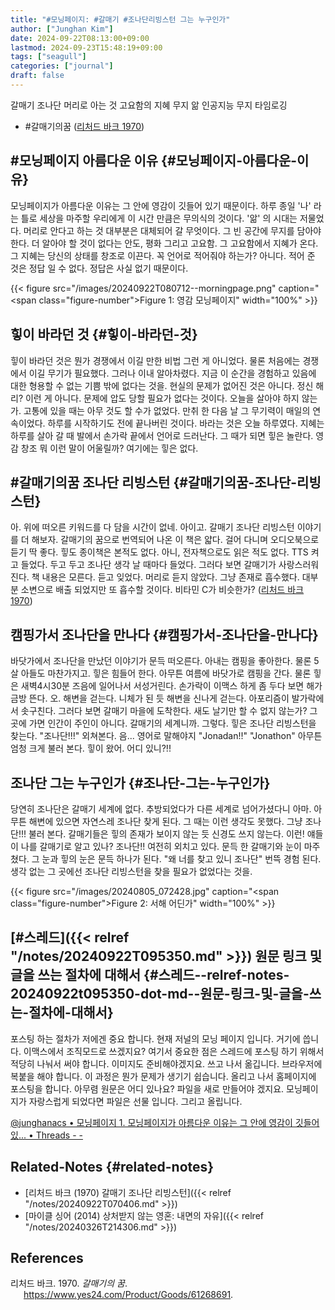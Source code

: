 ```yaml
---
title: "#모닝페이지: #갈매기 #조나단리빙스턴 그는 누구인가"
author: ["Junghan Kim"]
date: 2024-09-22T08:13:00+09:00
lastmod: 2024-09-23T15:48:19+09:00
tags: ["seagull"]
categories: ["journal"]
draft: false
---
```


갈매기 조나단 머리로 아는 것 고요함의 지혜 무지 앎 인공지능 무지 타임로깅

<!--more-->

-   \#갈매기의꿈 (<a href="#citeproc_bib_item_1">리처드 바크 1970</a>)


## #모닝페이지 아름다운 이유 {#모닝페이지-아름다운-이유}

모닝페이지가 아름다운 이유는 그 안에 영감이 깃들어 있기 때문이다. 하루 종일 '나' 라는 틀로 세상을 마주할 우리에게 이 시간 만큼은 무의식의 것이다. '앎' 의 시대는 저물었다. 머리로 안다고 하는 것 대부분은 대체되어 갈 무엇이다. 그 빈 공간에 무지를 담아야 한다. 더 알아야 할 것이 없다는 안도, 평화 그리고 고요함. 그 고요함에서 지혜가 온다. 그 지혜는 당신의 상태를 창조로 이끈다. 꼭 언어로 적어줘야 하는가? 아니다. 적어 준 것은 정답 일 수 없다. 정답은 사실 없기 때문이다.

{{< figure src="/images/20240922T080712--morningpage.png" caption="<span class=\"figure-number\">Figure 1: </span>영감 모닝페이지" width="100%" >}}


## 힣이 바라던 것 {#힣이-바라던-것}

힣이 바라던 것은 뭔가 경쟁에서 이길 만한 비법 그런 게 아니었다. 물론 처음에는 경쟁에서 이길 무기가 필요했다. 그러나 이내 알아차렸다. 지금 이 순간을 경험하고 있음에 대한 형용할 수 없는 기쁨 밖에 없다는 것을. 현실의 문제가 없어진 것은 아니다. 정신 해리? 이런 게 아니다. 문제에 압도 당할 필요가 없다는 것이다. 오늘을 살아야 하지 않는가. 고통에 있을 때는 아무 것도 할 수가 없었다. 만취 한 다음 날 그 무기력이 매일의 연속이었다. 하루를 시작하기도 전에 끝나버린 것이다. 바라는 것은 오늘 하루였다. 지혜는 하루를 살아 갈 때 발에서 손가락 끝에서 언어로 드러난다. 그 때가 되면 힣은 놀란다. 영감 창조 뭐 이런 말이 어울릴까? 여기에는 힣은 없다.


## #갈매기의꿈 조나단 리빙스턴 {#갈매기의꿈-조나단-리빙스턴}

아. 위에 떠오른 키워드를 다 담을 시간이 없네. 아이고. 갈매기 조나단 리빙스턴 이야기를 더 해보자. 갈매기의 꿈으로 번역되어 나온 이 책은 얇다. 걸어 다니며 오디오북으로 듣기 딱 좋다. 힣도 종이책은 본적도 없다. 아니, 전자책으로도 읽은 적도 없다. TTS 켜고 들었다. 두고 두고 조나단 생각 날 때마다 들었다. 그러다 보면 갈매기가 사랑스러워진다. 책 내용은 모른다. 듣고 잊었다. 머리로 듣지 않았다. 그냥 존재로 흡수했다. 대부분 소변으로 배출 되었지만 또 흡수할 것이다. 비타민 C가 비슷한가? <span class="org-target" id="org-target-------"></span> (<a href="#citeproc_bib_item_1">리처드 바크 1970</a>)


## 캠핑가서 조나단을 만나다 {#캠핑가서-조나단을-만나다}

바닷가에서 조나단을 만났던 이야기가 문득 떠오른다. 아내는 캠핑을 좋아한다. 물론 5살 아들도 마찬가지고. 힣은 힘들어 한다. 아무튼 여름에 바닷가로 캠핑을 간다. 물론 힣은 새벽4시30분 즈음에 일어나서 서성거린다. 손가락이 이맥스 하게 좀 두다 보면 해가 금방 뜬다. 오. 해변을 걷는다. 니체가 된 듯 해변을 신나게 걷는다. 아포리즘이 발가락에서 솟구친다. 그러다 보면 갈매기 마을에 도착한다. 새도 날기만 할 수 없지 않는가? 그곳에 가면 인간이 주인이 아니다. 갈매기의 세계니까. 그렇다. 힣은 조나단 리빙스턴을 찾는다. "조나단!!!" 외쳐본다. 음... 영어로 말해야지 "Jonadan!!" "Jonathon" 아무튼 엄청 크게 불러 본다. 힣이 왔어. 어디 있니?!!


## 조나단 그는 누구인가 {#조나단-그는-누구인가}

당연히 조나단은 갈매기 세계에 없다. 추방되었다가 다른 세계로 넘어가셨다니 아마. 아무튼 해변에 있으면 자연스레 조나단 찾게 된다. 그 때는 이런 생각도 못했다. 그냥 조나단!!! 불러 본다. 갈매기들은 힣의 존재가 보이지 않는 듯 신경도 쓰지 않는다. 이런! 얘들이 나를 갈매기로 알고 있나? 조나단!! 여전히 외치고 있다. 문득 한 갈매기와 눈이 마주쳤다. 그 눈과 힣의 눈은 문득 하나가 된다. "왜 너를 찾고 있니 조나단" 번뜩 경험 된다. 생각 없는 그 곳에선 조나단 리빙스턴을 찾을 필요가 없었다는 것을.

{{< figure src="/images/20240805_072428.jpg" caption="<span class=\"figure-number\">Figure 2: </span>서해 어딘가" width="100%" >}}


## [#스레드]({{< relref "/notes/20240922T095350.md" >}}) 원문 링크 및 글을 쓰는 절차에 대해서 {#스레드--relref-notes-20240922t095350-dot-md--원문-링크-및-글을-쓰는-절차에-대해서}

포스팅 하는 절차가 저에겐 중요 합니다. 현재 저널의 모닝 페이지 입니다. 거기에 씁니다. 이맥스에서 조직모드로 쓰겠지요? 여기서 중요한 점은 스레드에 포스팅 하기 위해서 적당히 나눠서 써야 합니다. 이미지도 준비해야겠지요. 쓰고 나서 옮깁니다. 브라우저에 복붙을 해야 합니다. 이 과정은 뭔가 문제가 생기기 쉽습니다. 올리고 나서 홈페이지에 포스팅을 합니다. 아무렴 원문은 어디 있나요? 파일을 새로 만들어야 겠지요. 모닝페이지가 자랑스럽게 되었다면 파일은 선물 입니다. 그리고 올립니다.

[@junghanacs • 모닝페이지 1. 모닝페이지가 아름다운 이유는 그 안에 영감이 깃들어 있... • Threads - -](https://www.threads.net/@junghanacs/post/DAMnkJBBkdw?xmt=AQGz0M6DNHip0dfFRGV_ICJsS0l5pJGqSz4bISOpYt0Iiw)


## Related-Notes {#related-notes}

-   [리처드 바크 (1970) 갈매기 조나단 리빙스턴]({{< relref "/notes/20240922T070406.md" >}})
-   [마이클 싱어 (2014) 상처받지 않는 영혼: 내면의 자유]({{< relref "/notes/20240326T214306.md" >}})

## References

<style>.csl-entry{text-indent: -1.5em; margin-left: 1.5em;}</style><div class="csl-bib-body">
  <div class="csl-entry"><a id="citeproc_bib_item_1"></a>리처드 바크. 1970. <i>갈매기의 꿈</i>. <a href="https://www.yes24.com/Product/Goods/61268691">https://www.yes24.com/Product/Goods/61268691</a>.</div>
</div>
